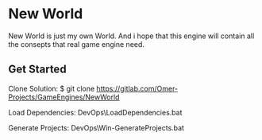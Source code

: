 # New World

New World is just my own World.
And i hope that this engine will contain all the consepts that real
game engine need.

## Get Started
Clone Solution:
$ git clone https://gitlab.com/Omer-Projects/GameEngines/NewWorld

Load Dependencies:
DevOps\LoadDependencies.bat

Generate Projects:
DevOps\Win-GenerateProjects.bat